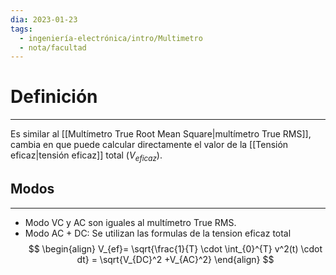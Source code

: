 ```yaml
---
dia: 2023-01-23
tags:
  - ingeniería-electrónica/intro/Multimetro
  - nota/facultad
---
```

# Definición
---
Es similar al [[Multímetro True Root Mean Square|multímetro True RMS]], cambia en que puede calcular directamente el valor de la [[Tensión eficaz|tensión eficaz]] total ($V_{eficaz}$).

## Modos
---
- Modo VC y AC son iguales al multímetro True RMS.
- Modo AC + DC:
Se utilizan las formulas de la tension eficaz total
$$
\begin{align}
V_{ef}= \sqrt{\frac{1}{T} \cdot \int_{0}^{T} v^2(t) \cdot dt} = \sqrt{V_{DC}^2 +V_{AC}^2}
\end{align}
$$
